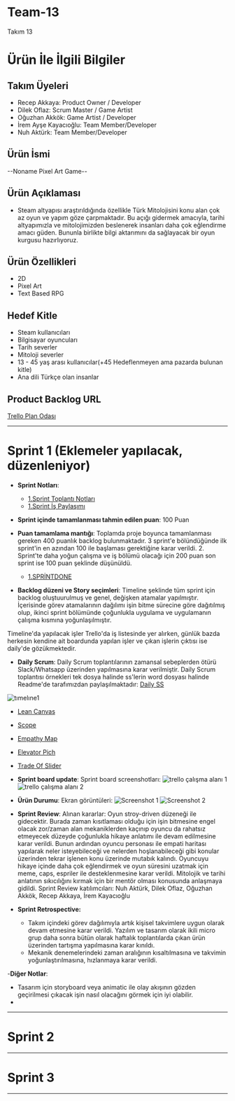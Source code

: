 # Team-13

Takım 13

# Ürün İle İlgili Bilgiler

## Takım Üyeleri

- Recep Akkaya: Product Owner / Developer
- Dilek Oflaz: Scrum Master / Game Artist
- Oğuzhan Akkök: Game Artist / Developer
- İrem Ayşe Kayacıoğlu: Team Member/Developer
- Nuh Aktürk: Team Member/Developer

## Ürün İsmi 

--Noname Pixel Art Game--

## Ürün Açıklaması

- Steam altyapısı araştırıldığında özellikle Türk Mitolojisini konu alan çok az oyun ve yapım göze çarpmaktadır. Bu açığı gidermek amacıyla, tarihi altyapımızla ve mitolojimizden beslenerek insanları daha çok eğlendirme amacı güden. Bununla birlikte bilgi aktarımını da sağlayacak bir oyun kurgusu hazırlıyoruz.

## Ürün Özellikleri

- 2D
- Pixel Art
- Text Based RPG

## Hedef Kitle

- Steam kullanıcıları
- Bilgisayar oyuncuları
- Tarih severler
- Mitoloji severler
- 13 - 45 yaş arası kullanıcılar(+45 Hedeflenmeyen ama pazarda bulunan kitle)
- Ana dili Türkçe olan insanlar

## Product Backlog URL

[Trello Plan Odası](https://trello.com/invite/b/avXJQXOh/f0948a7985ad98899c7c13c9e1cfd982/planodasi13)

---

# Sprint 1 (Eklemeler yapılacak, düzenleniyor)

- **Sprint Notları**: 
  - [1.Sprint Toplantı Notları](https://docs.google.com/document/d/1PyP4j02OAkFclT4UaoY6SGLTWYHnZzA9vOsGMP7Zwq4/edit?usp=sharing)
  - [1.Sprint İş Paylaşımı](https://docs.google.com/document/d/1WPAc7Ag-xlo2JKSog_crbSL4n6I6PU10fM5lgHg4bRo/edit?usp=sharing)

- **Sprint içinde tamamlanması tahmin edilen puan**: 100 Puan

- **Puan tamamlama mantığı**: Toplamda proje boyunca tamamlanması gereken 400 puanlık backlog bulunmaktadır. 3 sprint'e bölündüğünde ilk sprint'in en azından 100 ile başlaması gerektiğine karar verildi. 2. Sprint'te daha yoğun çalışma ve iş bölümü olacağı için 200 puan son sprint ise 100 puan şeklinde düşünüldü.
  - [1.SPRİNTDONE](https://drive.google.com/file/d/1S3ed6cXSsZ3xyKuHVK-ZCHfsAVTMZUhF/view?usp=sharing)

- **Backlog düzeni ve Story seçimleri**: Timeline şeklinde tüm sprint için backlog oluştuurulmuş ve genel, değişken atamalar yapılmıştır. İçerisinde görev atamalarının dağılımı işin bitme sürecine göre dağıtılmış olup, ikinci sprint bölümünde çoğunlukla uygulama ve uygulamanın çalışma kısmına yoğunlaşılmıştır. 

Timeline'da yapılacak işler Trello'da iş listesinde yer alırken, günlük bazda herkesin kendine ait boardunda yapılan işler ve çıkan işlerin çıktısı ise daily'de gözükmektedir. 

- **Daily Scrum**: Daily Scrum toplantılarının zamansal sebeplerden ötürü Slack/Whatsapp üzerinden yapılmasına karar verilmiştir. Daily Scrum toplantısı örnekleri tek dosya halinde ss'lerin word dosyası halinde Readme'de tarafımızdan paylaşılmaktadır: [Daily SS](https://docs.google.com/document/d/1MFHJp6IhHvx5I_e5r3fulWQqbdwJNB-JtPV2aDmMLUg/edit?usp=sharing)

![tımelıne1](https://user-images.githubusercontent.com/93331083/167428671-e4205b91-8508-4665-a874-5e61eec65012.jpg)
- [Lean Canvas](https://drive.google.com/file/d/1oS9W6FHkSC4HEr7QNcAFvypHjtmXReRA/view?usp=sharing)
- [Scope](https://drive.google.com/file/d/162vUhMUhRB36Vy4XWiM53mDT22w0BsaK/view?usp=sharing)
- [Empathy Map](https://drive.google.com/file/d/1qtA5y4Khyq3IOGu4-OjqlyuQlva1PuZW/view?usp=sharing)
- [Elevator Pich](https://drive.google.com/file/d/1l-VWgD_BquNp835GHR5hH4FzyQ-PS3_m/view?usp=sharing)
- [Trade Of Slider](https://drive.google.com/file/d/1-kDkraAPfosSYcqray4g3laj1IuYPvAu/view?usp=sharing)

- **Sprint board update**: Sprint board screenshotları: 
![trello çalışma alanı 1](https://user-images.githubusercontent.com/104396833/167419231-a9d5d370-a179-48ac-9e74-5aaaf617c094.PNG)
![trello çalışma alanı 2](https://user-images.githubusercontent.com/104396833/167419318-9b9eb3e2-112e-47e5-94a2-beee1377e8a0.PNG)


- **Ürün Durumu**: Ekran görüntüleri:
  ![Screenshot 1](https://user-images.githubusercontent.com/93331083/167426161-d7c026da-c528-4e96-8763-7f5e1593c7f3.png)
  ![Screenshot 2](https://user-images.githubusercontent.com/93331083/167426181-6835f1d7-b4de-4690-8498-28d6f7a290a4.png)
  

- **Sprint Review**: 
 Alınan kararlar: Oyun stroy-driven düzeneği ile gidecektir. Burada zaman kısıtlaması olduğu için işin bitmesine engel olacak zor/zaman alan mekaniklerden kaçınıp oyuncu da rahatsız etmeyecek düzeyde çoğunlukla hikaye anlatımı ile devam edilmesine karar verildi. Bunun ardından oyuncu personası ile empati haritası yapılarak neler isteyebileceği ve nelerden hoşlanabileceği gibi konular üzerinden tekrar işlenen konu üzerinde mutabık kalındı. Oyuncuyu hikaye içinde daha çok eğlendirmek ve oyun süresini uzatmak için meme, caps, espriler ile desteklenmesine karar verildi. Mitolojik ve tarihi anlatının sıkıcılığını kırmak için bir mentör olması konusunda anlaşmaya gidildi. Sprint Review katılımcıları: Nuh Aktürk, Dilek Oflaz, Oğuzhan Akkök, Recep Akkaya, İrem Kayacıoğlu

- **Sprint Retrospective:**
  - Takım içindeki görev dağılımıyla artık kişisel takvimlere uygun olarak devam etmesine karar verildi. Yazılım ve tasarım olarak ikili micro grup daha sonra bütün olarak haftalık toplantılarda çıkan ürün üzerinden tartışma yapılmasına karar kınıldı.
  - Mekanik denemelerindeki zaman aralığının kısaltılmasına ve takvimin yoğunlaştırılmasına, hızlanmaya karar verildi.

-**Diğer Notlar**:
- Tasarım için storyboard veya animatic ile olay akışının gözden geçirilmesi çıkacak işin nasıl olacağını görmek için iyi olabilir.
- 
---

# Sprint 2


---

# Sprint 3

---
